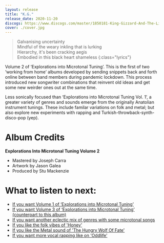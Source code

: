 ```yaml
---
layout: release
title: "K.G."
release_date: 2020-11-20
discogs: https://www.discogs.com/master/1850181-King-Gizzard-And-The-Lizard-Wizard-KG-Explorations-Into-Microtonal-Tuning-Volume-2
cover: ./cover.jpg
---
```


> Galvanising uncertainty  
> Mindful of the weary inkling that is lurking  
> Hierarchy, it's been cracking aegis  
> Embodied in this black heart shameless
{:class="lyrics"}

Volume 2 of ‘Explorations into Microtonal Tuning’. This is the first of two ‘working from home’ albums developed by sending snippets back and forth online between band members during pandemic lockdown. This process introduced new songwriter combinations that reinvent old ideas and get some new weirder ones out at the same time.

Less sonically focused than ‘Explorations into Microtonal Tuning Vol. 1’, a greater variety of genres and sounds emerge from the originally Anatolian instrument tunings. These include familar variations on folk and metal; but also explore new experiments with rapping and Turkish-throwback-synth-disco-pop (yep).

# Album Credits
**Explorations Into Microtonal Tuning Volume 2**

* Mastered by Joseph Carra
* Artwork by Jason Galea
* Produced by Stu Mackenzie

# What to listen to next:

*   [If you want Volume 1 of ‘Explorations into Microtonal Tuning’](../flying-microtonal-banana)
*   [If you want Volume 3 of ‘Explorations into Microtonal Tuning’ (counterpart to this album)](../lw)
*   [If you want another eclectic mix of genres with some microtonal songs](../gumboot-soup)
*   [If you like the folk vibes of 'Honey'](../paper-mache-dream-balloon)
*   [If you like the Metal sound of 'The Hungry Wolf Of Fate'](../infest-the-rats-nest)
*   [If you want more vocal rapping like on 'Oddlife'](../omnium-gatherium)
